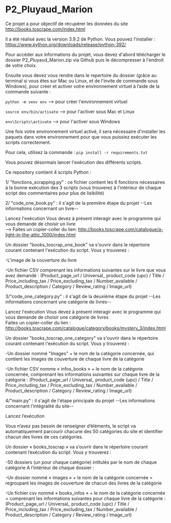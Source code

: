 # P2_Pluyaud_Marion  

Ce projet a pour objectif de récupérer les données du site http://books.toscrape.com/index.html 

Il a été réalisé avec la version 3.9.2 de Python. Vous pouvez l'installer  : https://www.python.org/downloads/release/python-392/  

Pour accéder aux informations du projet, vous devez d'abord télécharger le dossier P2_Pluyaud_Marion.zip via Github puis le décompresser à l'endroit de votre choix.

Ensuite vous devez vous rendre dans le repertoire du dossier (grâce au terminal si vous êtes sur Mac ou Linux, et de l'invite de commande sous Windows), pour créer et activer votre environnement virtuel à l’aide de la commande suivante : 

   ```python -m venv env```  --> pour créer l'environnement virtuel 

  ```source env/bin/activate``` --> pour l'activer sous Mac et Linux 

  ```env\Scripts\activate``` --> pour l'activer sous Windows

Une fois votre environnement virtuel activé, il sera nécessaire d'installer les paquets dans votre environnement pour que vous puissiez exécuter les scripts correctement. 

Pour cela, utilisez la commande : ```pip install -r requirements.txt ```


Vous pouvez désormais lancer l'exécution des différents scripts. 

Ce repository contient 4 scripts Python : 

  1/ "fonctions_scrapping.py" : ce fichier contient les 6 fonctions nécessaires à la bonne exécution des 3 scripts (vous trouverez à l'intérieur de chaque script des commentaires pour plus de lisibilité) 

  2/ "code_one_book.py" : il s'agit de la première étape du projet  --Les informations concernant un livre--

   Lancez l'exécution
   Vous devez à présent interagir avec le programme qui vous demande de choisir un livre  
   --> Faites un copier-coller du lien: http://books.toscrape.com/catalogue/a-light-in-the-attic_1000/index.html  

Un dossier "books_toscrap_one_book" va s'ouvrir dans le répertoire courant contenant l'exécution du script. Vous y trouverez : 

  -L'image de la couverture du livre 
  
  -Un fichier CSV comprenant les informations suivantes sur le livre que vous avez demandé : (Product_page_url / Universal_ product_code (upc) / Title / Price_including_tax / Price_excluding_tax / Number_available / Product_description / Category / Review_rating / Image_url)  


  3/"code_one_category.py" : il s'agit de la deuxième étape du projet  --Les informations concernant une catégorie de livres--

   Lancez l'exécution 
   Vous devez à présent interagir avec le programme qui vous demande de choisir une catégorie de livres  
   Faites un copier-coller du lien : http://books.toscrape.com/catalogue/category/books/mystery_3/index.html  

Un dossier "books_toscrap_one_category" va s'ouvrir dans le répertoire courant contenant l'exécution du script. Vous y trouverez : 

  -Un dossier nommé "Images" + le nom de la catégorie concernée, qui contient les images de couverture de chaque livre de la catégorie 
  
  -Un fichier CSV nomme « infos_books » + le nom de la catégorie concernée, comprenant les informations suivantes sur chaque livre de la catégorie : (Product_page_url / Universal_ product_code (upc) / Title / Price_including_tax / Price_excluding_tax / Number_available / Product_description / Category / Review_rating / Image_url)  


 
  4/"main.py" : il s'agit de l'étape principale du projet --Les informations concernant l’intégralité du site--

  Lancez l’exécution  

Vous n’avez pas besoin de renseigner d’éléments, le script va automatiquement parcourir chacune des 50 catégories du site et identifier chacun des livres de ces catégories. 

Un dossier « books_toscrap » va s’ouvrir dans le répertoire courant contenant l’exécution du script. Vous y trouverez : 

  -50 dossiers (un pour chaque catégorie) intitulés par le nom de chaque catégorie 
A l’intérieur de chaque dossier : 

   -Un dossier nommé « images » + le nom de la catégorie concernée = regroupant les images de couverture de chacun des livres de la catégorie 
    
   -Un fichier csv nommé « books_infos » + le nom de la catégorie concernée = comprenant les informations suivantes pour chaque livre de la catégorie : (Product_page_url / Universal_ product_code (upc) / Title / Price_including_tax / Price_excluding_tax / Number_available / Product_description / Category / Review_rating / Image_url)  

      

 
